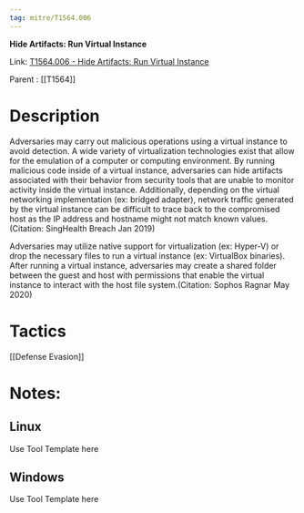 ```yaml
---
tag: mitre/T1564.006
---
```


**Hide Artifacts: Run Virtual Instance**

Link: [T1564.006 - Hide Artifacts: Run Virtual Instance](https://attack.mitre.org/techniques/T1564/006)

Parent : [[T1564]]


# Description

Adversaries may carry out malicious operations using a virtual instance to avoid detection. A wide variety of virtualization technologies exist that allow for the emulation of a computer or computing environment. By running malicious code inside of a virtual instance, adversaries can hide artifacts associated with their behavior from security tools that are unable to monitor activity inside the virtual instance. Additionally, depending on the virtual networking implementation (ex: bridged adapter), network traffic generated by the virtual instance can be difficult to trace back to the compromised host as the IP address and hostname might not match known values.(Citation: SingHealth Breach Jan 2019)

Adversaries may utilize native support for virtualization (ex: Hyper-V) or drop the necessary files to run a virtual instance (ex: VirtualBox binaries). After running a virtual instance, adversaries may create a shared folder between the guest and host with permissions that enable the virtual instance to interact with the host file system.(Citation: Sophos Ragnar May 2020)

# Tactics


[[Defense Evasion]]


# Notes:

## Linux

Use Tool Template here

## Windows

Use Tool Template here